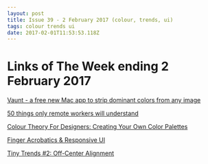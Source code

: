 ```yaml
---
layout: post
title: Issue 39 - 2 February 2017 (colour, trends, ui)
tags: colour trends ui
date: 2017-02-01T11:53:53.118Z
---
```

# Links of The Week ending 2 February 2017

<a href="http://vaunt.io/?ref=hackingui&amp;mc_cid=87215bb6ca&amp;mc_eid=39a94827d6" target="_blank">Vaunt - a free new Mac app to strip dominant colors from any image</a>

<a href="http://blog.invisionapp.com/remote-worker-truths" target="_blank">50 things only remote workers will understand</a>

<a href="https://www.smashingmagazine.com/2010/02/color-theory-for-designer-part-3-creating-your-own-color-palettes/" target="_blank">Colour Theory For Designers: Creating Your Own Color Palettes</a>

<a href="https://uxplanet.org/finger-acrobatics-responsive-ui-80e832f16368" target="_blank">Finger Acrobatics &amp; Responsive UI</a>

<a href="https://medium.com/ux-power-tools/tiny-trends-2-off-center-alignment-7e355a98a05" target="_blank">Tiny Trends #2: Off-Center Alignment</a>
